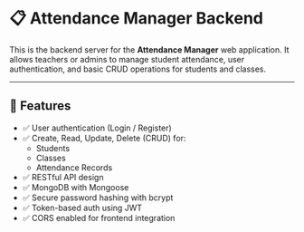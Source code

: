 # 📋 Attendance Manager Backend

This is the backend server for the **Attendance Manager** web application. It allows teachers or admins to manage student attendance, user authentication, and basic CRUD operations for students and classes.

---

## 🚀 Features

- ✅ User authentication (Login / Register)
- ✅ Create, Read, Update, Delete (CRUD) for:
  - Students
  - Classes
  - Attendance Records
- ✅ RESTful API design
- ✅ MongoDB with Mongoose
- ✅ Secure password hashing with bcrypt
- ✅ Token-based auth using JWT
- ✅ CORS enabled for frontend integration



